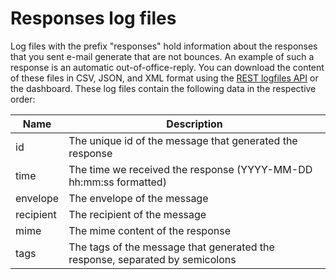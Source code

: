 # Responses log files

Log files with the prefix "responses" hold information about the responses
that you sent e-mail generate that are not bounces. An example of such a
response is an automatic out-of-office-reply. You can download the content
of these files in CSV, JSON, and XML format using the [REST logfiles API](rest-logfiles)
or the dashboard. These log files contain the following data in the
respective order:

| Name        | Description                                                                  |
| ----------- | ---------------------------------------------------------------------------- |
| id          | The unique id of the message that generated the response                     |
| time        | The time we received the response (YYYY-MM-DD hh:mm:ss formatted)            |
| envelope    | The envelope of the message                                                  |
| recipient   | The recipient of the message                                                 |
| mime        | The mime content of the response                                             |
| tags        | The tags of the message that generated the response, separated by semicolons |
